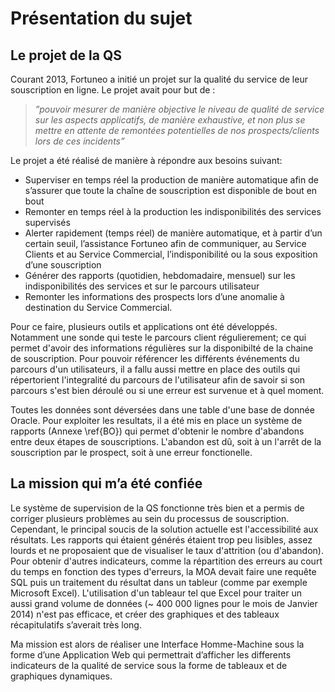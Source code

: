 Présentation du sujet
=====================

## Le projet de la QS

Courant 2013, Fortuneo a initié un projet sur la qualité du service de leur souscription en ligne. Le projet avait pour but de :

> *”pouvoir mesurer de manière objective le niveau de qualité de service sur les aspects applicatifs, 
> de manière exhaustive, et non plus se mettre en attente de remontées potentielles de nos prospects/clients lors de ces incidents”*

Le projet a été réalisé de manière à répondre aux besoins suivant:

-   Superviser en temps réel la production de manière automatique afin de s’assurer que 
    toute la chaîne de souscription est disponible de bout en bout
-   Remonter en temps réel à la production les indisponibilités des services supervisés
-   Alerter rapidement (temps réel) de manière automatique, et à partir d’un certain seuil, 
    l’assistance Fortuneo afin de  communiquer, au Service Clients et au Service Commercial, 
    l’indisponibilité ou la sous exposition d’une souscription
-   Générer des rapports (quotidien, hebdomadaire, mensuel) sur les indisponibilités des services et sur le parcours utilisateur
-   Remonter les informations des prospects lors d’une anomalie à destination du Service Commercial.

Pour ce faire, plusieurs outils et applications ont été développés. Notamment une sonde qui teste le parcours client régulierement;
ce qui permet d'avoir des informations régulières sur la disponibilté de la chaine de souscription. Pour pouvoir
référencer les différents événements du parcours d'un utilisateurs, il a fallu aussi mettre en place des outils qui répertorient 
l'integralité du parcours de l'utilisateur afin de savoir si son parcours s'est bien déroulé ou si une erreur est survenue et à quel moment.

Toutes les données sont déversées dans une table d'une base de donnée Oracle. 
Pour exploiter les resultats, il a été mis en place un système de rapports (Annexe \ref{BO}) qui permet d'obtenir le nombre d'abandons entre deux 
étapes de souscriptions. L'abandon est dû, soit à un l'arrêt de la souscription par le prospect, soit à une erreur fonctionelle.

## La mission qui m’a été confiée

Le système de supervision de la QS fonctionne très bien et a permis de corriger plusieurs problèmes au sein du processus de souscription.
Cependant, le principal soucis de la solution actuelle est l'accessibilité aux résultats. Les rapports qui étaient générés étaient trop peu lisibles,
assez lourds et ne proposaient que de visualiser le taux d'attrition (ou d'abandon).
Pour obtenir d'autres indicateurs, comme la répartition des erreurs au court du temps en fonction des types d'erreurs, 
la MOA devait faire une requête SQL puis un traitement du résultat dans un tableur (comme par exemple Microsoft Excel). 
L'utilisation d'un tableaur tel que Excel pour traiter un aussi grand volume de données (~ 400 000 lignes pour le mois de Janvier 2014) n'est pas
efficace, et créer des graphiques et des tableaux récapitulatifs s’averait très long.

Ma mission est alors de réaliser une Interface Homme-Machine sous la forme d’une Application Web qui permettrait d’afficher les differents indicateurs de la qualité
de service sous la forme de tableaux et de graphiques dynamiques.
